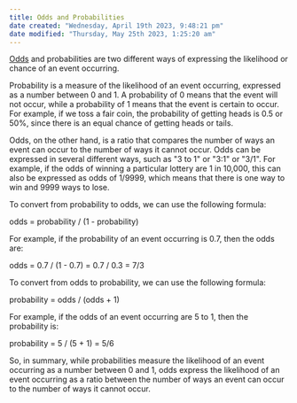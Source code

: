 ```yaml
---
title: Odds and Probabilities
date created: "Wednesday, April 19th 2023, 9:48:21 pm"
date modified: "Thursday, May 25th 2023, 1:25:20 am"
---
```


[Odds](Odds.md) and probabilities are two different ways of expressing the likelihood or chance of an event occurring.

Probability is a measure of the likelihood of an event occurring, expressed as a number between 0 and 1. A probability of 0 means that the event will not occur, while a probability of 1 means that the event is certain to occur. For example, if we toss a fair coin, the probability of getting heads is 0.5 or 50%, since there is an equal chance of getting heads or tails.

Odds, on the other hand, is a ratio that compares the number of ways an event can occur to the number of ways it cannot occur. Odds can be expressed in several different ways, such as "3 to 1" or "3:1" or "3/1". For example, if the odds of winning a particular lottery are 1 in 10,000, this can also be expressed as odds of 1/9999, which means that there is one way to win and 9999 ways to lose.

To convert from probability to odds, we can use the following formula:

odds = probability / (1 - probability)

For example, if the probability of an event occurring is 0.7, then the odds are:

odds = 0.7 / (1 - 0.7) = 0.7 / 0.3 = 7/3

To convert from odds to probability, we can use the following formula:

probability = odds / (odds + 1)

For example, if the odds of an event occurring are 5 to 1, then the probability is:

probability = 5 / (5 + 1) = 5/6

So, in summary, while probabilities measure the likelihood of an event occurring as a number between 0 and 1, odds express the likelihood of an event occurring as a ratio between the number of ways an event can occur to the number of ways it cannot occur.
